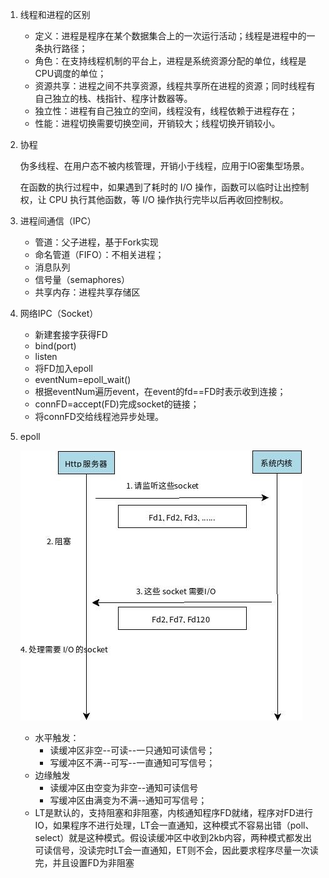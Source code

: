 1. 线程和进程的区别

   + 定义：进程是程序在某个数据集合上的一次运行活动；线程是进程中的一条执行路径；
   + 角色：在支持线程机制的平台上，进程是系统资源分配的单位，线程是CPU调度的单位；
   + 资源共享：进程之间不共享资源，线程共享所在进程的资源；同时线程有自己独立的栈、栈指针、程序计数器等。
   + 独立性：进程有自己独立的空间，线程没有，线程依赖于进程存在；
   + 性能：进程切换需要切换空间，开销较大；线程切换开销较小。

2. 协程 

   伪多线程、在用户态不被内核管理，开销小于线程，应用于IO密集型场景。

   在函数的执行过程中，如果遇到了耗时的 I/O 操作，函数可以临时让出控制权，让 CPU 执行其他函数，等 I/O 操作执行完毕以后再收回控制权。

3. 进程间通信（IPC）

   + 管道：父子进程，基于Fork实现
   + 命名管道（FIFO）：不相关进程；
   + 消息队列
   + 信号量（semaphores）
   + 共享内存：进程共享存储区

4. 网络IPC（Socket）

   + 新建套接字获得FD
   + bind(port)
   + listen
   + 将FD加入epoll
   + eventNum=epoll_wait()
   + 根据eventNum遍历event，在event的fd==FD时表示收到连接；
   + connFD=accept(FD)完成socket的链接；
   + 将connFD交给线程池异步处理。

5. epoll

   ![epoll原理](img/epoll_diagram.jpg)

   + 水平触发：
     + 读缓冲区非空--可读--一只通知可读信号；
     + 写缓冲区不满--可写--一直通知可写信号；
   + 边缘触发
     + 读缓冲区由空变为非空--通知可读信号
     + 写缓冲区由满变为不满--通知可写信号；
   + LT是默认的，支持阻塞和非阻塞，内核通知程序FD就绪，程序对FD进行IO，如果程序不进行处理，LT会一直通知，这种模式不容易出错（poll、select）就是这种模式。假设读缓冲区中收到2kb内容，两种模式都发出可读信号，没读完时LT会一直通知，ET则不会，因此要求程序尽量一次读完，并且设置FD为非阻塞
